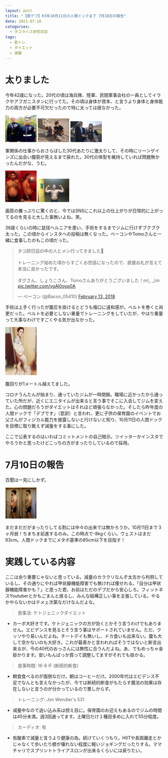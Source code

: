 ```yaml
---
layout: post
title: "【脱デブ】R3年10月11日の人間ドックまで 7月10日の報告"
date: 2021-07-10
categories:
  - タコライス研究日誌
tags:
  - 筋トレ
  - ダイエット
  - 減量
---
```

# 太りました
今年42歳になった。20代の頃は海兵隊、陸軍、民間軍事会社の一員としてイラクやアフガニスタンに行ってた。その頃は身体が資本、と言うより身体と身体能力の両方が必要不可欠だったので特に太っては居なかった。

<!--more-->

<img src="/assets/tacokennisshi/10JUL2021/D2D1-Blues.JPG" width="100" />

<img src="/assets/tacokennisshi/10JUL2021/afghan1.JPG" width="100" />

<img src="/assets/tacokennisshi/10JUL2021/afghan2.jpg" width="100" />

軍関係の仕事からおさらばした30代あたりに激太りして、その時にリーンゲインズに出会い腹筋が見えるまで戻れた。30代の体型を維持していれば問題無かったんだがな、うむ。

<img src="/assets/tacokennisshi/10JUL2021/2010-Pre Leangains.JPG" width="100" />

<img src="/assets/tacokennisshi/10JUL2021/2010-Final.JPG" width="100" /> 

画質の糞っぷりに驚くのと、今ではSNSにこれ以上の仕上がりが日常的に上がってるのを見ると大した事無いよね、笑。

38歳くらいの時に鼠径ヘルニアを患い、手術をするまでジムに行けずブクブク太った。この頃からインスタへの投稿は無くなった。ベーコンやTomoさんと一緒に食事したのもこの頃だった。

<div class="center">

<blockquote class="twitter-tweet"><p lang="ja" dir="ltr">タコ研日誌の中の人とメシ行ってきました💪 <br><br>トレーニング始めた頃からすごくお世話になったので、直接お礼が言えて本当に良かったです。<br><br>ダグさん、しょうこさん、Tomoさんありがとうございました！m(_ _)m <a href="https://t.co/ygAI0oyp0A">pic.twitter.com/ygAI0oyp0A</a></p>&mdash; ベーコン (@Bacon_05410) <a href="https://twitter.com/Bacon_05410/status/963396000902627328?ref_src=twsrc%5Etfw">February 13, 2018</a></blockquote> <script async src="https://platform.twitter.com/widgets.js" charset="utf-8"></script>

</div>


手術は上手く行ったが腹圧を掛けるとどうも傷口に違和感が。ベルトを巻くと尚更だった。ベルトを必要としない重量でトレーニングをしていたが、やはり重量って大事なわけですごくやる気が出なかった。

 <img src="/assets/tacokennisshi/10JUL2021/2019fatness.JPG" width="100" />

 腹回りが1メートル越えてました。

コロナうんたんが始まり、通っていたジムが一時閉鎖。職場に近かったから通っていた所だが、近くにエニタイムが出来ると言う事でそこに入会してジムを変えた。心の問題だろうがダイエットはそれほど頑張らなかった。そしたら昨年度の人間ドックで「デブです」（意訳）と言われ、更に子供の保育園のイベントでお父さんがフィジカル能力を披露しないと行けないと知り、10月11日の人間ドックを目標に取り敢えず減量をする事にした。

ここで公表するのはいわばコミットメントの自己暗示。ツイッターかインスタでやろうかと思ったけどこっちの方がまったりしているので採用。

# 7月10日の報告

百聞は一見にしかず。

<img src="/assets/tacokennisshi/10JUL2021/2021JUL10.jpeg" width="100" />

まだまだだがまったりしてる割には中々の出来では無かろうか。10月11日まで３ヶ月弱！ちまちま前進するのみ。この時点で-8kgくらい。ウェストはまだ93cm。人間ドックまでにメタボ基準の85cm以下を目指す！

# 実践している内容

ここは余り重要じゃないと思っている。減量のカラクリなんぞ太古から判明しているし、その通りにやれば甲状腺機能障害でも無ければ痩せれる。「自分は甲状腺機能障害かも？」と思った君、お前はただのデブだから安心しろ。フィットネスYoutuberとかもごまんと居るし、みんな結構正しい事を主張している。やるかやらないかはテメェ次第なだけなんだよな。

> 食事法: ケトジェニックダイエット

- カーボ大好きです。ケトジェニックの方が効くとかそう言うわけでもありません。エビデンスを見るとそう言う事はサポートされていません。ただ、クッソやり易いんだよね。チートデイも無いし、ドカ食いも出来ない。腹も大して空かないのも大好き。これが最善かと言われればそうではないと断言出来るが、今の40代のおっさんには無性に合うんだよね。あ、でもめっちゃ金掛かります。安いもんばっか買って調整してますがそれでも掛かる。
  
> 食事時間: 16-8 IF (断続的断食)

- 朝食食べるのが面倒なだけ。朝はコーヒーだけ。2000年代はエビデンス不足でなんとも言えなかったが、今では断続的断食がもたらす魔法の効果は存在しないと言うのが分かっているので悪しからず。
  
> トレーニング: Jim Wendler's 531

- 減量中なので追い込み系は控え目に。保育園のお迎えもあるのでジムの時間は45分未満。週3回通ってます。土曜日だけ１種目多めに入れて55分程度。
  
> カーディオ: 有

- 有酸素で減量と言うより健康の為。続けていくつもり。HIITや長距離走とかじゃなくて歩いたり膝が壊れない程度に軽いジョギングだったりする。ママチャリでスプリントトライアスロンが出来るくらいには戻りたい。
